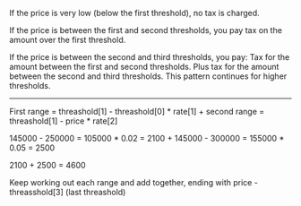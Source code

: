 If the price is very low (below the first threshold), no tax is charged.

If the price is between the first and second thresholds, you pay tax on the amount over the first threshold.

If the price is between the second and third thresholds, you pay:
Tax for the amount between the first and second thresholds.
Plus tax for the amount between the second and third thresholds.
This pattern continues for higher thresholds.

---------------------------------------------

First range = threashold[1] - threashold[0] * rate[1] + second range = threashold[1] - price * rate[2] 

145000 - 250000 = 105000 * 0.02 = 2100 + 145000 - 300000 = 155000 * 0.05 = 2500
 
2100 + 2500 = 4600

Keep working out each range and add together, ending with price - threasshold[3] (last threashold)

